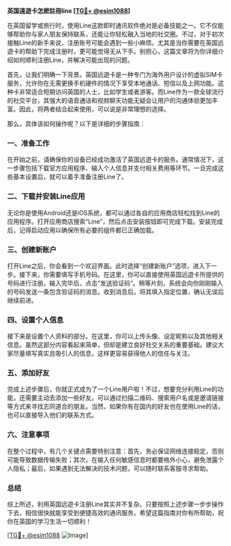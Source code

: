 **英国遠遊卡怎麽註冊line [[TG💪+ @esim1088](https://t.me/s/esim1088)]**

在英国留学或旅行时，使用Line这款即时通讯软件绝对是必备技能之一。它不仅能够帮助你与家人朋友保持联系，还能让你轻松融入当地的社交圈。不过，对于初次接触Line的新手来说，注册账号可能会遇到一些小麻烦。尤其是当你需要在英国远遊卡的帮助下完成注册时，更可能觉得无从下手。别担心，这篇文章将为你详细介绍如何顺利注册Line，并解决可能出现的问题。

首先，让我们明确一下背景。英国远遊卡是一种专门为海外用户设计的虚拟SIM卡服务，允许你在无需更换手机硬件的情况下享受本地通话、短信以及上网功能。这种卡非常适合短期访问英国的人士，比如学生或者游客。而Line作为一款全球流行的社交平台，其强大的语音通话和视频聊天功能无疑会让用户的沟通体验更加丰富。因此，将两者结合起来使用，可以说是非常理想的选择。

那么，具体该如何操作呢？以下是详细的步骤指南：

### 一、准备工作

在开始之前，请确保你的设备已经成功激活了英国远遊卡的服务。通常情况下，这一步骤包括下载官方应用程序、输入个人信息并支付相关费用等环节。一旦完成这些基本设置后，就可以着手准备注册Line了。

### 二、下载并安装Line应用

无论你是使用Android还是iOS系统，都可以通过各自的应用商店轻松找到Line的应用程序。打开应用商店搜索“Line”，然后点击安装按钮即可完成下载。安装完成后，记得启动应用以确保所有必要的组件都已正确加载。

### 三、创建新账户

打开Line之后，你会看到一个欢迎界面。此时选择“创建新账户”选项，进入下一步。接下来，你需要填写手机号码。在这里，你可以直接使用英国远遊卡所提供的号码进行注册。输入完毕后，点击“发送验证码”。稍等片刻，系统会向你刚刚输入的号码发送一条包含验证码的消息。收到消息后，将其填入指定位置，确认无误后继续前进。

### 四、设置个人信息

接下来是设置个人资料的部分。在这里，你可以上传头像、设定昵称以及其他相关信息。虽然这部分内容看起来简单，但却是建立良好社交关系的重要基础。建议大家尽量填写真实且吸引人的信息，这样更容易获得他人的信任与关注。

### 五、添加好友

完成上述步骤后，你就正式成为了一个Line用户啦！不过，想要充分利用Line的功能，还需要主动去添加一些好友。可以通过扫描二维码、搜索用户名或是邀请链接等方式来寻找志同道合的朋友。当然，如果你有在国内的好友也在使用Line的话，也可以直接导入他们的联系方式。

### 六、注意事项

在整个过程中，有几个关键点需要特别注意：首先，务必保证网络连接稳定，否则可能导致数据传输失败；其次，在输入任何敏感信息时都要格外小心，避免泄露个人隐私；最后，如果遇到无法解决的技术问题，可以随时联系客服寻求帮助。

### 总结

综上所述，利用英国远遊卡注册Line其实并不复杂。只要按照上述步骤一步步操作下去，相信很快就能享受到便捷高效的通讯服务。希望这篇指南对你有所帮助，祝你在英国的学习生活一切顺利！

[[TG💪+ @esim1088](https://t.me/s/esim1088) ![Image](https://i.postimg.cc/4NQfJmqS/Snipaste-2025-05-13-00-14-12.png)]